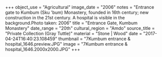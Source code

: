 +++
object_use = "Agricultural"
image_date = "2006"
notes = "Entrance gate to Kumbum (Sku 'bum) Monastery, founded in 16th century; new construction in the 21st century. A hospital is visible in the background.Photo taken: 2006"
title = "Entrance Gate, Kumbum Monastery"
date_range = "20th"
cultural_region = "Amdo"
source_title = "Private Collection (Gray Tuttle)"
material = "Stone | Wood"
date = "2017-04-24T16:40:23.108459"
thumbnail = "7Kumbum entrance & hospital_1646.preview.JPG"
image = "7Kumbum entrance & hospital_1646.2000x2000.JPG"
+++
